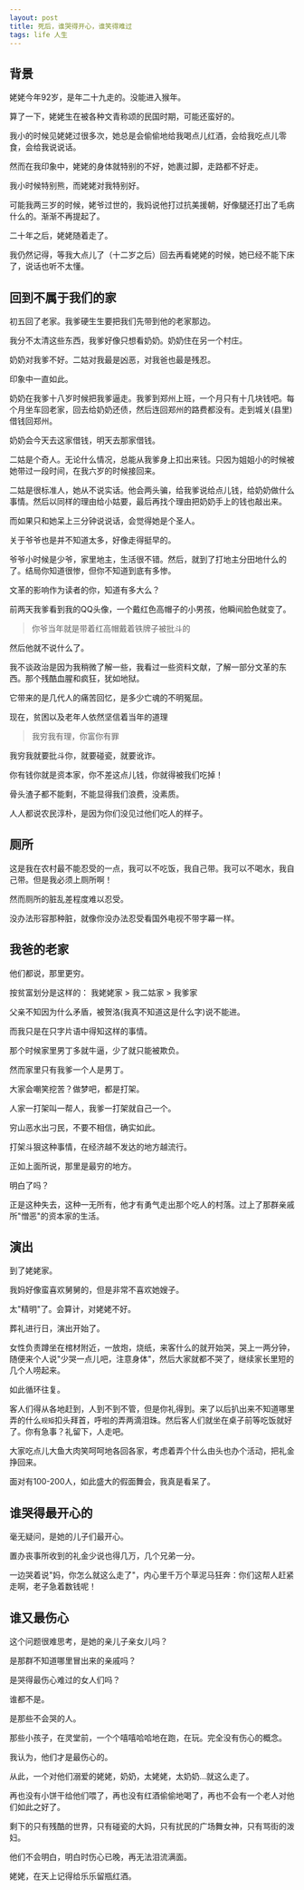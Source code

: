 ```yaml
---
layout: post
title: 死后，谁哭得开心，谁笑得难过
tags: life 人生
---
```


## 背景

姥姥今年92岁，是年二十九走的。没能进入猴年。

算了一下，姥姥生在被各种文青称颂的民国时期，可能还蛮好的。

我小的时候见姥姥过很多次，她总是会偷偷地给我喝点儿红酒，会给我吃点儿零食，会给我说说话。

然而在我印象中，姥姥的身体就特别的不好，她裹过脚，走路都不好走。

我小时候特别熊，而姥姥对我特别好。

可能我两三岁的时候，姥爷过世的，我妈说他打过抗美援朝，好像腿还打出了毛病什么的。渐渐不再提起了。

二十年之后，姥姥随着走了。

我仍然记得，等我大点儿了（十二岁之后）回去再看姥姥的时候，她已经不能下床了，说话也听不太懂。

## 回到不属于我们的家

初五回了老家。我爹硬生生要把我们先带到他的老家那边。

我分不太清这些东西，我爹好像只想看奶奶。奶奶住在另一个村庄。

奶奶对我爹不好。二姑对我最是凶恶，对我爸也最是残忍。

印象中一直如此。

奶奶在我爹十八岁时候把我爹逼走。我爹到郑州上班，一个月只有十几块钱吧。每个月坐车回老家，回去给奶奶还债，然后连回郑州的路费都没有。走到城关(县里)借钱回郑州。

奶奶会今天去这家借钱，明天去那家借钱。

二姑是个奇人。无论什么情况，总能从我爹身上扣出来钱。只因为姐姐小的时候被她带过一段时间，在我六岁的时候接回来。

二姑是很标准人，她从不说实话。他会两头骗，给我爹说给点儿钱，给奶奶做什么事情。然后以同样的理由给小姑要，最后再找个理由把奶奶手上的钱也敲出来。

而如果只和她呆上三分钟说说话，会觉得她是个圣人。

关于爷爷也是并不知道太多，好像走得挺早的。

爷爷小时候是少爷，家里地主，生活很不错。然后，就到了打地主分田地什么的了。结局你知道很惨，但你不知道到底有多惨。

文革的影响作为读者的你，知道有多大么？

前两天我爹看到我的QQ头像，一个戴红色高帽子的小男孩，他瞬间脸色就变了。

> 你爷当年就是带着红高帽戴着铁牌子被批斗的

然后他就不说什么了。

我不谈政治是因为我稍微了解一些，我看过一些资料文献，了解一部分文革的东西。那个残酷血腥和疯狂，犹如地狱。

它带来的是几代人的痛苦回忆，是多少亡魂的不明冤屈。

现在，贫困以及老年人依然坚信着当年的道理

> 我穷我有理，你富你有罪

我穷我就要批斗你，就要碰瓷，就要讹诈。

你有钱你就是资本家，你不差这点儿钱，你就得被我们吃掉！

骨头渣子都不能剩，不能显得我们浪费，没素质。

人人都说农民淳朴，是因为你们没见过他们吃人的样子。

## 厕所

这是我在农村最不能忍受的一点，我可以不吃饭，我自己带。我可以不喝水，我自己带。但是我必须上厕所啊！

然而厕所的脏乱差程度难以忍受。

没办法形容那种脏，就像你没办法忍受看国外电视不带字幕一样。

## 我爸的老家

他们都说，那里更穷。

按贫富划分是这样的： 我姥姥家 > 我二姑家 > 我爹家

父亲不知因为什么矛盾，被贺洛(我真不知道这是什么字)说不能进。

而我只是在只字片语中得知这样的事情。

那个时候家里男丁多就牛逼，少了就只能被欺负。

然而家里只有我爹一个人是男丁。

大家会嘲笑挖苦？做梦吧，都是打架。

人家一打架叫一帮人，我爹一打架就自己一个。

穷山恶水出刁民，不要不相信，确实如此。

打架斗狠这种事情，在经济越不发达的地方越流行。

正如上面所说，那里是最穷的地方。

明白了吗？

正是这种失去，这种一无所有，他才有勇气走出那个吃人的村落。过上了那群亲戚所"憎恶"的资本家的生活。

## 演出

到了姥姥家。

我妈好像蛮喜欢舅舅的，但是非常不喜欢她嫂子。

太"精明"了。会算计，对姥姥不好。

葬礼进行日，演出开始了。

女性负责蹲坐在棺材附近，一放炮，烧纸，来客什么的就开始哭，哭上一两分钟，随便来个人说"少哭一点儿吧，注意身体"，然后大家就都不哭了，继续家长里短的几个人唠起来。

如此循环往复。

客人们得从各地赶到，人到不到不管，但是你礼得到。来了以后扒出来不知道哪里弄的什么`规矩`扣头拜首，呼啦的弄两滴泪珠。然后客人们就坐在桌子前等吃饭就好了。你有急事？礼留下，人走吧。

大家吃点儿大鱼大肉笑呵呵地各回各家，考虑着弄个什么由头也办个活动，把礼金挣回来。

面对有100-200人，如此盛大的假面舞会，我真是看呆了。

## 谁哭得最开心的

毫无疑问，是她的儿子们最开心。

置办丧事所收到的礼金少说也得几万，几个兄弟一分。

一边哭着说"妈，你怎么就这么走了"，内心里千万个草泥马狂奔：你们这帮人赶紧走啊，老子急着数钱呢！

## 谁又最伤心

这个问题很难思考，是她的亲儿子亲女儿吗？

是那群不知道哪里冒出来的亲戚吗？

是哭得最伤心难过的女人们吗？

谁都不是。

是那些不会哭的人。

那些小孩子，在灵堂前，一个个嘻嘻哈哈地在跑，在玩。完全没有伤心的概念。

我认为，他们才是最伤心的。

从此，一个对他们溺爱的姥姥，奶奶，太姥姥，太奶奶...就这么走了。

再也没有小饼干给他们喂了，再也没有红酒偷偷地喝了，再也不会有一个老人对他们如此之好了。

剩下的只有残酷的世界，只有碰瓷的大妈，只有扰民的广场舞女神，只有骂街的泼妇。

他们不会明白，明白时伤心已晚，再无法泪流满面。




姥姥，在天上记得给乐乐留瓶红酒。